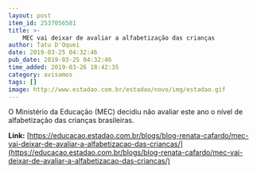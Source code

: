 ```yaml
---
layout: post
item_id: 2537056581
title: >-
    MEC vai deixar de avaliar a alfabetização das crianças
author: Tatu D'Oquei
date: 2019-03-25 04:32:46
pub_date: 2019-03-25 04:32:46
time_added: 2019-03-26 18:42:35
category: avisamos
tags: []
image: http://www.estadao.com.br/estadao/novo/img/estadao.gif
---
```


O Ministério da Educação (MEC) decidiu não avaliar este ano o nível de alfabetização das crianças brasileiras.

**Link:** [https://educacao.estadao.com.br/blogs/blog-renata-cafardo/mec-vai-deixar-de-avaliar-a-alfabetizacao-das-criancas/](https://educacao.estadao.com.br/blogs/blog-renata-cafardo/mec-vai-deixar-de-avaliar-a-alfabetizacao-das-criancas/)

